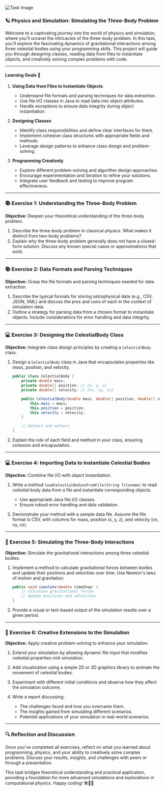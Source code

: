 ![Task Image](https://oaidalleapiprodscus.blob.core.windows.net/private/org-asPC5Skb6EoE1i324HhdGnV1/user-4VyHdJuNDsg3rdcmO7ghXoi2/img-ls3ISxHBRQyv5g9zPOwc3xFr.png?st=2024-11-07T09%3A16%3A05Z&se=2024-11-07T11%3A16%3A05Z&sp=r&sv=2024-08-04&sr=b&rscd=inline&rsct=image/png&skoid=d505667d-d6c1-4a0a-bac7-5c84a87759f8&sktid=a48cca56-e6da-484e-a814-9c849652bcb3&skt=2024-11-06T20%3A24%3A00Z&ske=2024-11-07T20%3A24%3A00Z&sks=b&skv=2024-08-04&sig=BpGD1flKlSatWUpdeVdlZ3BO4uNN87gLIiIZNvcEzQo%3D)

### 🪐 Physics and Simulation: Simulating the Three-Body Problem

Welcome to a captivating journey into the world of physics and simulation, where you'll unravel the intricacies of the three-body problem. In this task, you'll explore the fascinating dynamics of gravitational interactions among three celestial bodies using your programming skills. This project will guide you through designing classes, reading data from files to instantiate objects, and creatively solving complex problems with code.

---

#### Learning Goals 🎯

1. **Using Data from Files to Instantiate Objects**
   - Understand file formats and parsing techniques for data extraction.
   - Use file I/O classes in Java to read data into object attributes.
   - Handle exceptions to ensure data integrity during object instantiation.

2. **Designing Classes**
   - Identify class responsibilities and define clear interfaces for them.
   - Implement cohesive class structures with appropriate fields and methods.
   - Leverage design patterns to enhance class design and problem-solving.

3. **Programming Creatively**
   - Explore different problem-solving and algorithm design approaches.
   - Encourage experimentation and iteration to refine your solutions.
   - Integrate user feedback and testing to improve program effectiveness.

---

### 📚 Exercise 1: Understanding the Three-Body Problem

**Objective:** Deepen your theoretical understanding of the three-body problem.

1. Describe the three-body problem in classical physics. What makes it distinct from two-body problems?
2. Explain why the three-body problem generally does not have a closed-form solution. Discuss any known special cases or approximations that exist.

---

### 📚 Exercise 2: Data Formats and Parsing Techniques

**Objective:** Grasp the file formats and parsing techniques needed for data extraction.

1. Describe the typical formats for storing astrophysical data (e.g., CSV, JSON, XML) and discuss the pros and cons of each in the context of simulation data.
2. Outline a strategy for parsing data from a chosen format to instantiate objects. Include considerations for error handling and data integrity.

---

### 💻 Exercise 3: Designing the CelestialBody Class

**Objective:** Integrate class design principles by creating a `CelestialBody` class.

1. Design a `CelestialBody` class in Java that encapsulates properties like mass, position, and velocity.
   
   ```java
   public class CelestialBody {
       private double mass;
       private double[] position; // {x, y, z}
       private double[] velocity; // {vx, vy, vz}

       public CelestialBody(double mass, double[] position, double[] velocity) {
           this.mass = mass;
           this.position = position;
           this.velocity = velocity;
       }

       // Getters and setters
   }
   ```

2. Explain the role of each field and method in your class, ensuring cohesion and encapsulation.

---

### 💻 Exercise 4: Importing Data to Instantiate Celestial Bodies

**Objective:** Combine file I/O with object instantiation.

1. Write a method `loadCelestialBodiesFromFile(String filename)` to read celestial body data from a file and instantiate corresponding objects.

    - Use appropriate Java file I/O classes.
    - Ensure robust error handling and data validation.

2. Demonstrate your method with a sample data file. Assume the file format is CSV, with columns for mass, position (x, y, z), and velocity (vx, vy, vz).

---

### 🚀 Exercise 5: Simulating the Three-Body Interactions

**Objective:** Simulate the gravitational interactions among three celestial bodies.

1. Implement a method to calculate gravitational forces between bodies and update their positions and velocities over time. Use Newton's laws of motion and gravitation.

   ```java
   public void simulate(double timeStep) {
       // Calculate gravitational forces
       // Update positions and velocities
   }
   ```

2. Provide a visual or text-based output of the simulation results over a given period.

---

### 🚀 Exercise 6: Creative Extensions to the Simulation

**Objective:** Apply creative problem-solving to enhance your simulation.

1. Extend your simulation by allowing dynamic file input that modifies celestial properties mid-simulation.
2. Add visualization using a simple 2D or 3D graphics library to animate the movement of celestial bodies.
3. Experiment with different initial conditions and observe how they affect the simulation outcome.

4. Write a report discussing:
   - The challenges faced and how you overcame them.
   - The insights gained from simulating different scenarios.
   - Potential applications of your simulation in real-world scenarios.

---

### 🔍 Reflection and Discussion

Once you've completed all exercises, reflect on what you learned about programming, physics, and your ability to creatively solve complex problems. Discuss your results, insights, and challenges with peers or through a presentation.

This task bridges theoretical understanding and practical application, providing a foundation for more advanced simulations and explorations in computational physics. Happy coding! 🛠️🔭✨